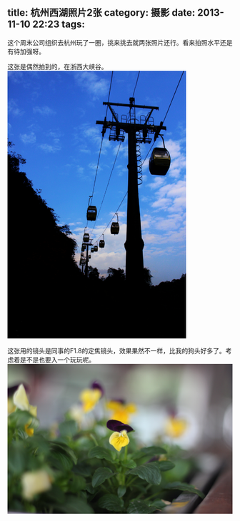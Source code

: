 title: 杭州西湖照片2张
category: 摄影
date: 2013-11-10 22:23
tags:
---

这个周末公司组织去杭州玩了一圈，挑来挑去就两张照片还行。看来拍照水平还是有待加强呀。

<!--more-->

这张是偶然拍到的，在浙西大峡谷。
<img src="/Images/hangzhou-photo/1.png" width="400" />

这张用的镜头是同事的F1.8的定焦镜头，效果果然不一样，比我的狗头好多了。考虑着是不是也要入一个玩玩呢。
<img src="/Images/hangzhou-photo/2.png" width="800" />


